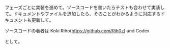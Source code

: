 フェーズごとに実装を進めて。ソースコードを書いたらテストも合わせて実装して。ドキュメントやファイルを追加したら、そのことがわかるように対応するドキュメントも更新して。

ソースコードの著者は Koki Riho(https://github.com/Rih0z) and Codex

として。
